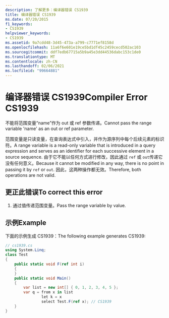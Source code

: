 ```yaml
---
description: 了解更多：编译器错误 CS1939
title: 编译器错误 CS1939
ms.date: 07/20/2015
f1_keywords:
- CS1939
helpviewer_keywords:
- CS1939
ms.assetid: 9a7cdd48-3d45-473a-a799-c7771ef8158d
ms.openlocfilehash: 11a6f6e601e19ce5bd1df45c2459cecd502ac103
ms.sourcegitcommit: ddf7edb67715a5b9a45e3dd44536dabc153c1de0
ms.translationtype: MT
ms.contentlocale: zh-CN
ms.lasthandoff: 02/06/2021
ms.locfileid: "99664881"
---
```

# <a name="compiler-error-cs1939"></a><span data-ttu-id="45925-103">编译器错误 CS1939</span><span class="sxs-lookup"><span data-stu-id="45925-103">Compiler Error CS1939</span></span>

<span data-ttu-id="45925-104">不能将范围变量“name”作为 out 或 ref 参数传递。</span><span class="sxs-lookup"><span data-stu-id="45925-104">Cannot pass the range variable 'name' as an out or ref parameter.</span></span>  
  
 <span data-ttu-id="45925-105">范围变量是只读变量，在查询表达式中引入，并作为源序列中每个后续元素的标识符。</span><span class="sxs-lookup"><span data-stu-id="45925-105">A range variable is a read-only variable that is introduced in a query expression and serves as an identifier for each successive element in a source sequence.</span></span> <span data-ttu-id="45925-106">由于它不能以任何方式进行修改，因此通过 `ref` 或 `out`传递它没有任何意义。</span><span class="sxs-lookup"><span data-stu-id="45925-106">Because it cannot be modified in any way, there is no point in passing it by `ref` or `out`.</span></span> <span data-ttu-id="45925-107">因此，这两种操作都无效。</span><span class="sxs-lookup"><span data-stu-id="45925-107">Therefore, both operations are not valid.</span></span>  
  
## <a name="to-correct-this-error"></a><span data-ttu-id="45925-108">更正此错误</span><span class="sxs-lookup"><span data-stu-id="45925-108">To correct this error</span></span>  
  
1. <span data-ttu-id="45925-109">通过值传递范围变量。</span><span class="sxs-lookup"><span data-stu-id="45925-109">Pass the range variable by value.</span></span>  
  
## <a name="example"></a><span data-ttu-id="45925-110">示例</span><span class="sxs-lookup"><span data-stu-id="45925-110">Example</span></span>  

 <span data-ttu-id="45925-111">下面的示例生成 CS1939：</span><span class="sxs-lookup"><span data-stu-id="45925-111">The following example generates CS1939:</span></span>  
  
```csharp  
// cs1939.cs  
using System.Linq;  
class Test  
{  
    public static void F(ref int i)  
    {  
    }  
    public static void Main()  
    {  
        var list = new int[] { 0, 1, 2, 3, 4, 5 };  
        var q = from x in list  
                let k = x  
                select Test.F(ref x); // CS1939  
    }  
}  
```
